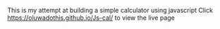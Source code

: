 This is my attempt at building a simple calculator using javascript
Click  https://oluwadothis.github.io/Js-cal/ to view the live page
